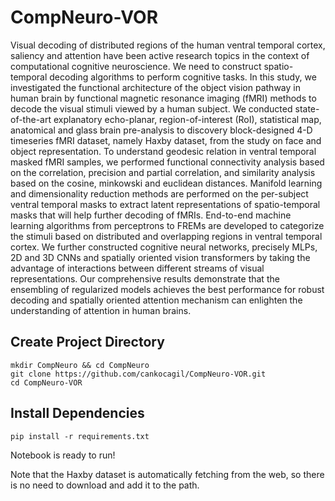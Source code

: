 # CompNeuro-VOR

Visual decoding of distributed regions of the human ventral temporal cortex, saliency and attention have been active research topics in the context of computational cognitive neuroscience. We need to construct spatio-temporal decoding algorithms to perform cognitive tasks. In this study, we investigated the functional architecture of the object vision pathway in human brain by functional magnetic resonance imaging (fMRI) methods to decode the visual stimuli viewed by a human subject. We conducted state-of-the-art explanatory echo-planar, region-of-interest (RoI), statistical map, anatomical and glass brain pre-analysis to discovery block-designed 4-D timeseries fMRI dataset, namely Haxby dataset, from the study on face and object representation. To understand geodesic relation in ventral temporal masked fMRI samples, we performed functional connectivity analysis based on the correlation, precision and partial correlation, and similarity analysis based on the cosine, minkowski and euclidean distances. Manifold learning and dimensionality reduction methods are performed on the per-subject ventral temporal masks to extract latent representations of spatio-temporal masks that will help further decoding of fMRIs. End-to-end machine learning algorithms from perceptrons to FREMs are developed to categorize the stimuli based on distributed and overlapping regions in ventral temporal cortex. We further constructed cognitive neural networks, precisely MLPs, 2D and 3D  CNNs and spatially oriented vision transformers by taking the advantage of interactions between different streams of visual representations. Our comprehensive results demonstrate that the ensembling of regularized models achieves the best performance for robust decoding and spatially oriented attention mechanism can enlighten the understanding of attention in human brains.   


## Create Project Directory 
```
mkdir CompNeuro && cd CompNeuro
git clone https://github.com/cankocagil/CompNeuro-VOR.git
cd CompNeuro-VOR
```

## Install Dependencies
```
pip install -r requirements.txt

```

Notebook is ready to run!


Note that the Haxby dataset is automatically fetching from the web, so there is no need to download and add it to the path.



